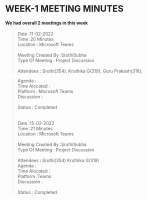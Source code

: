 # WEEK-1 MEETING MINUTES

#### We had overall 2 meetings in this week

>Date :11-02-2022<br>
>Time :20 Minutes<br>
>Location : Microsoft Teams <br>
><br>
> Meeting Created By :SruthiSubha<br>
>Type Of Meeting : Project Discussion <br>
><br>
>Attendees :
> Sruthi(354),
> Kruthika G(319),
> Guru Prakash(316),
> 

>Agenda :<br>
>Time Alocated :<br>
>Platform : Microsoft Teams<br>
>Discussion :<br>
><br>
>Status : Completed<br>
><br>
><br>
>Date :15-02-2022<br>
>Time :21 Minutes<br>
>Location : Microsoft Teams<br>
><br>
>Meeting Created By :SruthiSubha<br>
>Type Of Meeting : Project Discussion <br>
><br>
>Attendees :
> Sruthi(354)
> Kruthika G(319)<br>
> Agenda :<br>
> Time Alocated :<br>
> Platform :Teams<br>
> Discussion :<br>
> <br>
> Status : Completed


